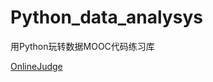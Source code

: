 # Python_data_analysys
用Python玩转数据MOOC代码练习库



[OnlineJudge](https://github.com/pxjw/Python_data_analysys/tree/master/oj)



